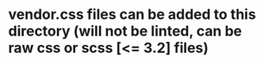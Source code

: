 # vendor.css files can be added to this directory (will not be linted, can be raw css or scss [<= 3.2] files)
